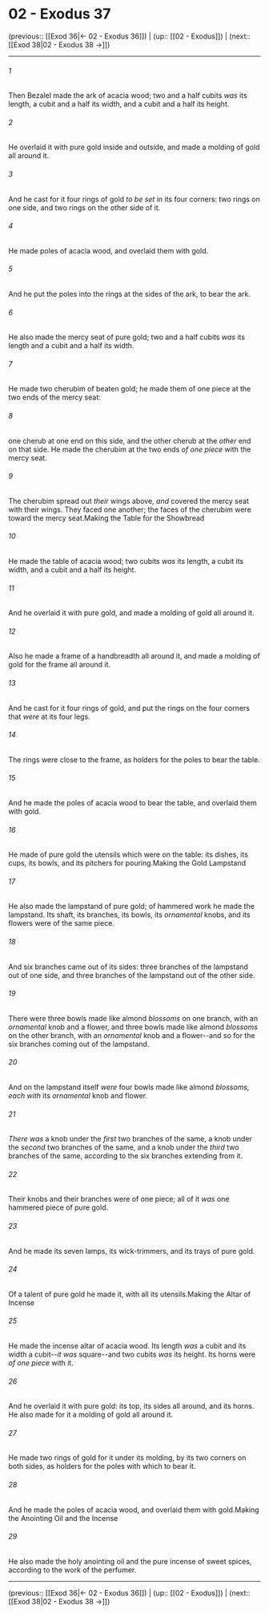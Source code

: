 # 02 - Exodus 37

(previous:: [[Exod 36|← 02 - Exodus 36]]) | (up:: [[02 - Exodus]]) | (next:: [[Exod 38|02 - Exodus 38 →]])

***


###### 1 
Then Bezalel made the ark of acacia wood; two and a half cubits _was_ its length, a cubit and a half its width, and a cubit and a half its height. 

###### 2 
He overlaid it with pure gold inside and outside, and made a molding of gold all around it. 

###### 3 
And he cast for it four rings of gold _to be set_ in its four corners: two rings on one side, and two rings on the other side of it. 

###### 4 
He made poles of acacia wood, and overlaid them with gold. 

###### 5 
And he put the poles into the rings at the sides of the ark, to bear the ark. 

###### 6 
He also made the mercy seat of pure gold; two and a half cubits _was_ its length and a cubit and a half its width. 

###### 7 
He made two cherubim of beaten gold; he made them of one piece at the two ends of the mercy seat: 

###### 8 
one cherub at one end on this side, and the other cherub at the _other_ end on that side. He made the cherubim at the two ends _of one piece_ with the mercy seat. 

###### 9 
The cherubim spread out _their_ wings above, _and_ covered the mercy seat with their wings. They faced one another; the faces of the cherubim were toward the mercy seat.Making the Table for the Showbread 

###### 10 
He made the table of acacia wood; two cubits _was_ its length, a cubit its width, and a cubit and a half its height. 

###### 11 
And he overlaid it with pure gold, and made a molding of gold all around it. 

###### 12 
Also he made a frame of a handbreadth all around it, and made a molding of gold for the frame all around it. 

###### 13 
And he cast for it four rings of gold, and put the rings on the four corners that _were_ at its four legs. 

###### 14 
The rings were close to the frame, as holders for the poles to bear the table. 

###### 15 
And he made the poles of acacia wood to bear the table, and overlaid them with gold. 

###### 16 
He made of pure gold the utensils which were on the table: its dishes, its cups, its bowls, and its pitchers for pouring.Making the Gold Lampstand 

###### 17 
He also made the lampstand of pure gold; of hammered work he made the lampstand. Its shaft, its branches, its bowls, its _ornamental_ knobs, and its flowers were of the same piece. 

###### 18 
And six branches came out of its sides: three branches of the lampstand out of one side, and three branches of the lampstand out of the other side. 

###### 19 
There were three bowls made like almond _blossoms_ on one branch, with an _ornamental_ knob and a flower, and three bowls made like almond _blossoms_ on the other branch, with an _ornamental_ knob and a flower--and so for the six branches coming out of the lampstand. 

###### 20 
And on the lampstand itself _were_ four bowls made like almond _blossoms, each with_ its _ornamental_ knob and flower. 

###### 21 
_There was_ a knob under the _first_ two branches of the same, a knob under the _second_ two branches of the same, and a knob under the _third_ two branches of the same, according to the six branches extending from it. 

###### 22 
Their knobs and their branches were of one piece; all of it _was_ one hammered piece of pure gold. 

###### 23 
And he made its seven lamps, its wick-trimmers, and its trays of pure gold. 

###### 24 
Of a talent of pure gold he made it, with all its utensils.Making the Altar of Incense 

###### 25 
He made the incense altar of acacia wood. Its length _was_ a cubit and its width a cubit--_it was_ square--and two cubits _was_ its height. Its horns were _of one piece_ with it. 

###### 26 
And he overlaid it with pure gold: its top, its sides all around, and its horns. He also made for it a molding of gold all around it. 

###### 27 
He made two rings of gold for it under its molding, by its two corners on both sides, as holders for the poles with which to bear it. 

###### 28 
And he made the poles of acacia wood, and overlaid them with gold.Making the Anointing Oil and the Incense 

###### 29 
He also made the holy anointing oil and the pure incense of sweet spices, according to the work of the perfumer.

***

(previous:: [[Exod 36|← 02 - Exodus 36]]) | (up:: [[02 - Exodus]]) | (next:: [[Exod 38|02 - Exodus 38 →]])
